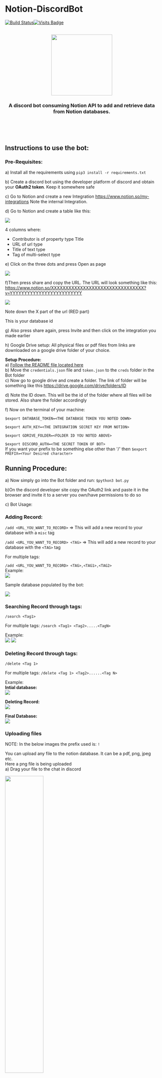 # Notion-DiscordBot



[![Build Status](https://travis-ci.com/Servatom/Notion-DiscordBot.svg?branch=main)](https://travis-ci.com/Servatom/Notion-DiscordBot)[![Visits Badge](https://badges.pufler.dev/visits/Servatom/Notion-DiscordBot)](https://github.com/Servatom/Notion-DiscordBot/)<br>
<br>
<p align="center">
<img src="https://assets.servatom.com/Notion-DiscordBot/bannerDarkMode.png" height="200px">
  
<h3 align="center"> A discord bot consuming Notion API to add and retrieve data from Notion databases. </h3>
</p>
<br>
<br>
<br>

## Instructions to use the bot:

### Pre-Requisites:


a) Install all the requirements using ```pip3 install -r requirements.txt```

b) Create a discord bot using the developer platform of discord and obtain your **OAuth2 token**. Keep it somewhere safe

c) Go to Notion and create a new Integration  https://www.notion.so/my-integrations
Note the internal Integration.

d) Go to Notion and create a table like this:

<img src="https://assets.servatom.com/Notion-DiscordBot/TableHeader%20.png">

4 columns where:
- Contributor is of property type Title
- URL of url type
- Title of text type
- Tag of multi-select type

e) Click on the three dots and press Open as page

 <img src="https://assets.servatom.com/Notion-DiscordBot/OpenPage.png">
 
 <br>
 
 f)Then press share and copy the URL. The URL will look something like this:
https://www.notion.so/XXXXXXXXXXXXXXXXXXXXXXXXXXXXXXXX?v=YYYYYYYYYYYYYYYYYYYYYYYYY

<img src="https://assets.servatom.com/Notion-DiscordBot/databaseID.png">

Note down the X part of the url (RED part)

This is your database id

g) Also press share again, press Invite and then click on the integration you made earlier

h) Google Drive setup:
All physical files or pdf files from links are downloaded on a google drive folder of your choice.

**Setup Procedure:**<br>
  a) <a href=https://github.com/Servatom/Notion-DiscordBot/tree/main/GoogleDrive_Setup>Follow the README file located here</a><br>
  b) Move the ```credentials.json``` file and ```token.json``` to the ```creds``` folder in the Bot folder<br>
  c) Now go to google drive and create a folder. The link of folder will be something like  this https://drive.google.com/drive/folders/ID <br>
  
  d) Note the ID down. This will be the id of the folder where all files will be stored. Also share the folder accordingly<br>

f) Now on the terminal of your machine:

```$export DATABASE_TOKEN=<THE DATABASE TOKEN YOU NOTED DOWN>```

```$export AUTH_KEY=<THE INTEGRATION SECRET KEY FROM NOTION>```

```$export GDRIVE_FOLDER=<FOLDER ID YOU NOTED ABOVE>```

```$export DISCORD_AUTH=<THE SECRET TOKEN OF BOT>```<br>
If you want your prefix to be something else other than '/' then 
```$export PREFIX=<Your Desired character>```

## Running Procedure:


a) Now simply go into the Bot folder and run: ```$python3 bot.py```

b)On the discord developer site copy the OAuth2 link and paste it in the browser and invite it to a server you own/have permissions to do so

c) Bot Usage:

### Adding Record:

```/add <URL_YOU_WANT_TO_RECORD>``` => This will add a new record to your database with a ```misc``` tag

```/add <URL_YOU_WANT_TO_RECORD> <TAG>``` => This will add a new record to your database with the ```<TAG>``` tag

For multiple tags:

```/add <URL_YOU_WANT_TO_RECORD> <TAG>,<TAG1>,<TAG2>```<br>
Example:<br>
<img src="https://assets.servatom.com/Notion-DiscordBot/addRecord.png"><br>

Sample database populated by the bot:

<img src="https://assets.servatom.com/Notion-DiscordBot/db.png">

### Searching Record through tags:
```/search <Tag1>```<br>

For multiple tags:  ```/search <Tag1> <Tag2>.....<TagN>```<br>

Example:<br>
<img src="https://assets.servatom.com/Notion-DiscordBot/search.png">
<img src="https://assets.servatom.com/Notion-DiscordBot/multiTagSearch.png"><br>


### Deleting Record through tags:
```/delete <Tag 1>```<br>

For multiple tags: ```/delete <Tag 1> <Tag2>......<Tag N>```<br>

Example:<br>
<b>Intial database:</b><br>
<img src="https://assets.servatom.com/Notion-DiscordBot/initialDB.png"><br>

<b>Deleting Record:</b><br>
<img src="https://assets.servatom.com/Notion-DiscordBot/delete.png"><br>

<b>Final Database:</b><br>
<img src="https://assets.servatom.com/Notion-DiscordBot/finalDB.png"><br>

### Uploading files
NOTE: In the below images the prefix used is: ```!```<br>

You can upload any file to the notion database. It can be a pdf, png, jpeg etc.<br>
Here a png file is being uploaded<br>
a) Drag your file to the chat in discord

<img src="https://assets.servatom.com/Notion-DiscordBot/drag.png" width="50%"><br>

b) Add comment to the file you uploaded

<img src="https://assets.servatom.com/Notion-DiscordBot/comment.png" width="50%"><br>
Here memoji and profile-pic are tags for the file

c) It will then ask the title of the file you uploaded:

<img src="https://assets.servatom.com/Notion-DiscordBot/finalUploaded.png" width="50%"><br>

d) Now the file will uploaded on the google drive folder which you mentioned above

e) The database will be updated:

<img src="https://assets.servatom.com/Notion-DiscordBot/recordAddedImg.png"><br>

f) The link will open the file in google drive

<hr><br>

Instead of running the discord bot via python and exporting environment variables you can use our docker container. <br>
### Link to image: <a href="https://hub.docker.com/repository/docker/servatom/notiondiscordbot">Docker Hub</a>

<hr><br>
You can also deploy this on heroku. Please follow the additional instructions here: <a href = "https://github.com/Servatom/Notion-DiscordBot/blob/main/HEROKU-SETUP.md"> Heroku Setup</a>
